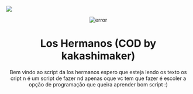 <p>
<img src= "https://camo.githubusercontent.com/71b837571c48af3aa60a73dbc9d5936aa359d78efbfa8a6743cbbbc16b80ef4d/68747470733a2f2f63646e2e646973636f72646170702e636f6d2f6174746163686d656e74732f3830353930323039333930363630383138362f3830353931333937323533353539303932322f74656e6f722e676966"/>
</p>

<p align="center" ><img alt="error" src="https://image.freepik.com/premium-vector/programming-code-icon-3d-low-polygonal-abstract-programming-code-symbol-coding-hacker-background_127544-1186.jpg"></p>

<h1 align="center">Los Hermanos (COD by kakashimaker)</h1>
 
 <p align="center">
    Bem vindo ao script da los hermanos espero que esteja lendo os texto os cript n é um script de fazer nd apenas oque vc tem que fazer é escoler a opção de programação que queira aprender bom script :)
  </p>
</p> 
 
 #
